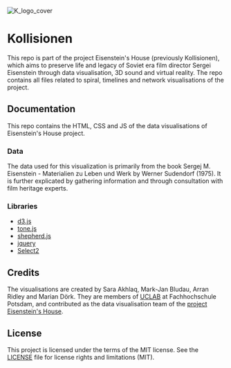 ![K_logo_cover](https://user-images.githubusercontent.com/77059785/168021080-43b38f00-462c-49df-801e-7625d3acfa5d.jpg)

# Kollisionen
This repo is part of the project Eisenstein's House (previously Kollisionen), which aims to preserve life and legacy of Soviet era film director Sergei Eisenstein through data visualisation, 3D sound and virtual reality. The repo contains all files related to spiral, timelines and network visualisations of the project. 

## Documentation
This repo contains the HTML, CSS and JS of the data visualisations of Eisenstein's House project. 

### Data 
The data used for this visualization is primarily from the book Sergej M. Eisenstein - Materialien zu Leben und Werk by Werner Sudendorf (1975). It is further explicated by gathering information and through consultation with film heritage experts.

### Libraries
- [d3.js](https://github.com/d3/d3 "d3.js")
- [tone.js](https://github.com/Tonejs/Tone.js "tone.js")
- [shepherd.js](https://github.com/shipshapecode/shepherd "shepherd.js")
- [jquery](https://jquery.com/ "jQuery")
- [Select2](https://select2.org/ "Select2")

## Credits
The visualisations are created by Sara Akhlaq, Mark-Jan Bludau, Arran Ridley and Marian Dörk. They are members of [UCLAB](https://uclab.fh-potsdam.de "UCLAB") at Fachhochschule Potsdam, and contributed as the data visualisation team of the [project Eisenstein's House](https://eisensteinshouse.projekte-filmuni.de/ "Eisenstein's house"). 

## License
This project is licensed under the terms of the MIT license. See the [LICENSE](https://github.com/uclab-potsdam/kollisionen/blob/main/LICENSE "LICENSE") file for license rights and limitations (MIT).
